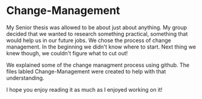 # Change-Management
My Senior thesis was allowed to be about just about anything. My group decided that we wanted to research something practical, something that would help us in our future jobs. We chose the process of change management. In the beginning we didn't know where to start. Next thing we knew though, we couldn't figure what to cut out!

We explained some of the change managment process using github. The files labled Change-Management were created to help with that understanding.

I hope you enjoy reading it as much as I enjoyed working on it!
